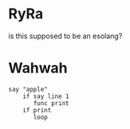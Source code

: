 # RyRa
is this supposed to be an esolang?

# Wahwah

```
say "apple"
    if say line 1
       func print
    if print
       loop
```
